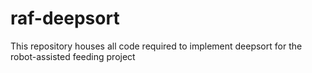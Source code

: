 # raf-deepsort
This repository houses all code required to implement deepsort for the robot-assisted feeding project
